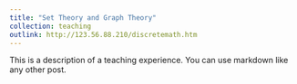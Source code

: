 ```yaml
---
title: "Set Theory and Graph Theory"
collection: teaching
outlink: http://123.56.88.210/discretemath.htm
---
```

This is a description of a teaching experience. You can use markdown like any other post.


